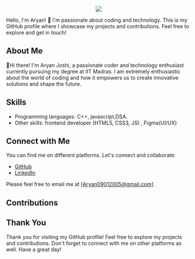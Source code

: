  <p align="center">
   <img src="https://capsule-render.vercel.app/api?type=venom&color=gradient&height=300&section=header&text=Hey%20Everyone👋&fontSize=90" />
</p>

Hello, I'm Aryan! 👋 I'm passionate about coding and technology. This is my GitHub profile where I showcase my projects and contributions. Feel free to explore and get in touch!

## About Me
  👋Hi there! I'm Aryan Joshi, a passionate coder and technology enthusiast currently pursuing my degree at IIT Madras. I am extremely enthusiastic about the world of coding and how it empowers us to create innovative solutions and shape the future.

 

## Skills

- Programming languages: C++, javascript,DSA.
- Other skills: frontend developer (HTML5, CSS3, JS) , Figma(UI/UX)

## Connect with Me

You can find me on different platforms. Let's connect and collaborate:

- [GitHub]( github.com/ARYANjoshi09)
- [LinkedIn](www.linkedin.com/in/aryan-joshi-magneta0901)
  

Please feel free to email me at [Aryan09012005@gmail.com].

## Contributions

 

 
## Thank You

Thank you for visiting my GitHub profile! Feel free to explore my projects and contributions. Don't forget to connect with me on other platforms as well. Have a great day!


<!---
ARYANjoshi09/ARYANjoshi09 is a ✨ special ✨ repository because its `README.md` (this file) appears on your GitHub profile.
You can click the Preview link to take a look at your changes.
--->
